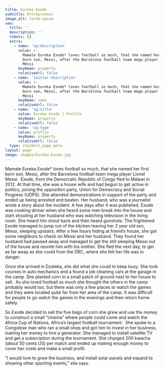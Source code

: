 ```yaml
---
title: Eureka Exode
subtitle: Entrepreneur
image_alt: lorem-ipsum
seo:
  title: ''
  description: ''
  robots: []
  extra:
    - name: 'og:description'
      value: >-
        Mamale Eureka Exode* loves football so much, that she named her first
        born son, Messi, after the Barcelona football team mega player Lionel
        Messi
      keyName: property
      relativeUrl: false
    - name: 'twitter:description'
      value: >-
        Mamale Eureka Exode* loves football so much, that she named her first
        born son, Messi, after the Barcelona football team mega player Lionel
        Messi
      keyName: name
      relativeUrl: false
    - name: 'og:title'
      value: Eureka Exode | Profile
      keyName: property
      relativeUrl: false
    - name: 'og:type'
      value: profile
      keyName: property
      relativeUrl: false
  type: stackbit_page_meta
layout: page
image: images/Eureka-Exode.jpg
---
```

Mamale Eureka Exode\* loves football so much, that she named her first born son, Messi, after the Barcelona football team mega player Lionel Messi.  Exode, from the Democratic Republic of Congo fled to Malawi in 2012. At that time, she was a house wife and had begun to get active in politics, joining the opposition party, Union for Democracy and Social Progress (UDPS). She attended demonstrations in support of the party and ended up being arrested and beaten. Her husband, who was a journalist wrote a story about the incident. A few days after it was published, Exode was cooking dinner when she heard some men break into the house and start shouting at her husband who was watching television in the living room. She heard him shout back and then heard gunshots. The frightened Exode managed to jump out of the kitchen leaving her 2 year old son, Messi, sleeping upstairs. After a few hours hiding at friend’s house, she got some neighbors to check on Messi and her husband. They found her husband had passed away and managed to get the still sleeping Messi out of the house and reunite him with his mother. She fled the next day, to get as far away as she could from the DRC, where she felt her life was in danger.


Once she arrived in Dzaleka, she did what she could to keep busy. She took courses in auto mechanics and a found a job cleaning cars at the garage in the camp. She planted corn in a small patch of ground next to her house to sell.  As she loved football so much she thought the others in the camp probably would too, but there was only a few places to watch the games and they were located quite far from her area of the camp. It was difficult for people to go watch the games in the evenings and then return home safely.

So Exode decided to sell the five bags of corn she grew and use the money to construct a small “cinema” where people could come and watch the Africa Cup of Nations, Africa’s largest football tournament.  She spoke to a Congolese man who ran a small shop and got him to invest in her business, loaning her money to hire a generator. She managed to install satellite TV and get a subscription during the tournament. She charged 200 kwacha (about 50 cents US) per match and ended up making enough money to cover her costs and make a small profit.

“I would love to grow the business, and install solar panels and expand to showing other sporting events,” she says.

